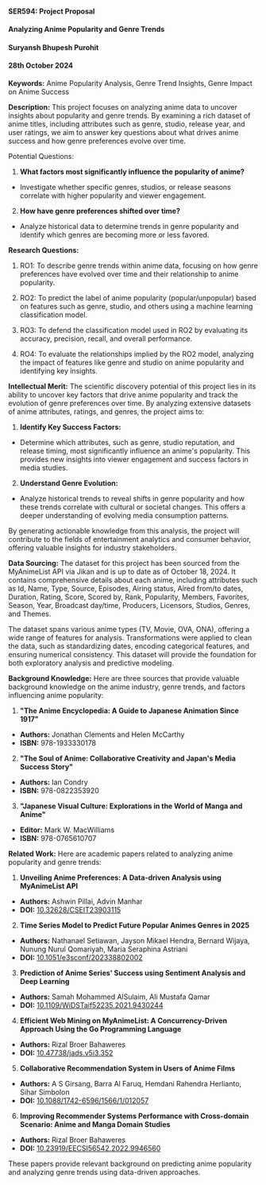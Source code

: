 #### SER594: Project Proposal

#### Analyzing Anime Popularity and Genre Trends

#### Suryansh Bhupesh Purohit

#### 28th October 2024

**Keywords:** Anime Popularity Analysis, Genre Trend Insights, Genre Impact on Anime Success

**Description:** This project focuses on analyzing anime data to uncover insights about popularity and genre trends. By examining a rich dataset of anime titles, including attributes such as genre, studio, release year, and user ratings, we aim to answer key questions about what drives anime success and how genre preferences evolve over time.

Potential Questions:

1. **What factors most significantly influence the popularity of anime?**

- Investigate whether specific genres, studios, or release seasons correlate with higher popularity and viewer engagement.

2. **How have genre preferences shifted over time?**

- Analyze historical data to determine trends in genre popularity and identify which genres are becoming more or less favored.

**Research Questions:**

1. RO1: To describe genre trends within anime data, focusing on how genre preferences have evolved over time and their relationship to anime popularity.

2. RO2: To predict the label of anime popularity (popular/unpopular) based on features such as genre, studio, and others using a machine learning classification model.

3. RO3: To defend the classification model used in RO2 by evaluating its accuracy, precision, recall, and overall performance.

4. RO4: To evaluate the relationships implied by the RO2 model, analyzing the impact of features like genre and studio on anime popularity and identifying key insights.

**Intellectual Merit:** The scientific discovery potential of this project lies in its ability to uncover key factors that drive anime popularity and track the evolution of genre preferences over time. By analyzing extensive datasets of anime attributes, ratings, and genres, the project aims to:

1. **Identify Key Success Factors:**

- Determine which attributes, such as genre, studio reputation, and release timing, most significantly influence an anime's popularity. This provides new insights into viewer engagement and success factors in media studies.

2. **Understand Genre Evolution:**

- Analyze historical trends to reveal shifts in genre popularity and how these trends correlate with cultural or societal changes. This offers a deeper understanding of evolving media consumption patterns.

By generating actionable knowledge from this analysis, the project will contribute to the fields of entertainment analytics and consumer behavior, offering valuable insights for industry stakeholders.

**Data Sourcing:** The dataset for this project has been sourced from the MyAnimeList API via Jikan and is up to date as of October 18, 2024. It contains comprehensive details about each anime, including attributes such as Id, Name, Type, Source, Episodes, Airing status, Aired from/to dates, Duration, Rating, Score, Scored by, Rank, Popularity, Members, Favorites, Season, Year, Broadcast day/time, Producers, Licensors, Studios, Genres, and Themes.

The dataset spans various anime types (TV, Movie, OVA, ONA), offering a wide range of features for analysis. Transformations were applied to clean the data, such as standardizing dates, encoding categorical features, and ensuring numerical consistency. This dataset will provide the foundation for both exploratory analysis and predictive modeling.

**Background Knowledge:** Here are three sources that provide valuable background knowledge on the anime industry, genre trends, and factors influencing anime popularity:

1. **"The Anime Encyclopedia: A Guide to Japanese Animation Since 1917"**

- **Authors:** Jonathan Clements and Helen McCarthy
- **ISBN:** 978-1933330178

2. **"The Soul of Anime: Collaborative Creativity and Japan's Media Success Story"**

- **Authors:** Ian Condry
- **ISBN:** 978-0822353920

3. **"Japanese Visual Culture: Explorations in the World of Manga and Anime"**

- **Editor:** Mark W. MacWilliams
- **ISBN:** 978-0765610707

**Related Work:** Here are academic papers related to analyzing anime popularity and genre trends:

1. **Unveiling Anime Preferences: A Data-driven Analysis using MyAnimeList API**

- **Authors:** Ashwin Pillai, Advin Manhar
- **DOI:** [10.32628/CSEIT23903115](https://ijsrcseit.com/home/issue/view/article.php?id=CSEIT23903115)

2. **Time Series Model to Predict Future Popular Animes Genres in 2025**

- **Authors:** Nathanael Setiawan, Jayson Mikael Hendra, Bernard Wijaya, Nunung Nurul Qomariyah, Maria Seraphina Astriani
- **DOI:** [10.1051/e3sconf/202338802002](https://www.e3s-conferences.org/articles/e3sconf/abs/2023/25/e3sconf_icobar2023_02002/e3sconf_icobar2023_02002.html)

3. **Prediction of Anime Series' Success using Sentiment Analysis and Deep Learning**

- **Authors:** Samah Mohammed AlSulaim, Ali Mustafa Qamar
- **DOI:** [10.1109/WiDSTaif52235.2021.9430244](https://ieeexplore.ieee.org/document/9430244)

4. **Efficient Web Mining on MyAnimeList: A Concurrency-Driven Approach Using the Go Programming Language**

- **Authors:** Rizal Broer Bahaweres
- **DOI:** [10.47738/jads.v5i3.352](https://bright-journal.org/Journal/index.php/JADS/article/view/352)

5. **Collaborative Recommendation System in Users of Anime Films**

- **Authors:** A S Girsang, Barra Al Faruq, Hemdani Rahendra Herlianto, Sihar Simbolon
- **DOI:** [10.1088/1742-6596/1566/1/012057](https://iopscience.iop.org/article/10.1088/1742-6596/1566/1/012057)

6. **Improving Recommender Systems Performance with Cross-domain Scenario: Anime and Manga Domain Studies**

- **Authors:** Rizal Broer Bahaweres
- **DOI:** [10.23919/EECSI56542.2022.9946560](https://ieeexplore.ieee.org/document/9946560)

These papers provide relevant background on predicting anime popularity and analyzing genre trends using data-driven approaches.
